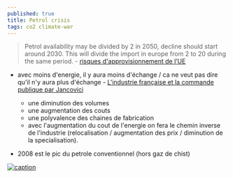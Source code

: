 ```yaml
---
published: true
title: Petrol crisis
tags: co2 climate-war
---
```

> Petrol availability may be divided by 2 in 2050, decline should start around 2030. This will divide the import in europe from 2 to 20 during the same period. - [risques d'approvisionnement de l’UE ](https://www.connaissancedesenergies.org/petrole-shift-project-precise-les-risques-dapprovisionnement-de-lue-220218)

- avec moins d'energie, il y aura moins d'échange / ca ne veut pas dire qu'il n'y aura plus d'échange - [L'industrie française et la commande publique par Jancovici](https://www.youtube.com/watch?v=c6BTDREaqiU)
	- une diminution des volumes
	- une augmentation des couts
    - une polyvalence des chaines de fabrication
    - avec l'augmentation du cout de l'energie on fera le chemin inverse de l'industrie (relocalisation / augmentation des prix / diminution de la specialisation).

- 2008 est le pic du petrole conventionnel (hors gaz de chist)

[![caption](https://www.connaissancedesenergies.org/sites/default/files/inline-images/Petrole-Production-des-16-principaux-pays-fournisseurs-UE_0.png)](https://www.connaissancedesenergies.org/petrole-shift-project-precise-les-risques-dapprovisionnement-de-lue-220218)
